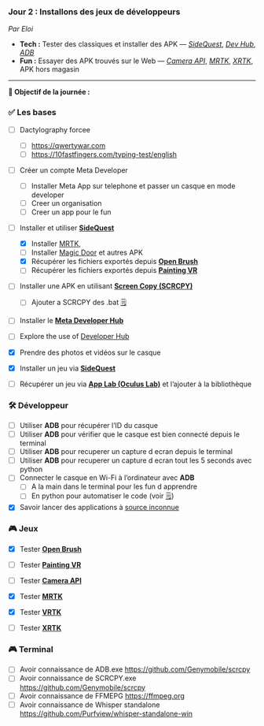 ### **Jour 2 : Installons des jeux de développeurs**

*Par Eloi*

* **Tech :** Tester des classiques et installer des APK — *[SideQuest](https://github.com/EloiStree/HelloQuest3/issues/87)*, *[Dev Hub](https://github.com/EloiStree/HelloQuest3/issues/146)*, *[ADB](https://github.com/EloiStree/HelloQuest3/issues/138)*
* **Fun :** Essayer des APK trouvés sur le Web — *[Camera API](https://github.com/EloiStree/HelloQuest3/issues/148)*, *[MRTK](https://github.com/EloiStree/HelloQuest3/issues/99)*, *[XRTK](https://github.com/EloiStree/HelloQuest3/issues/98)*, APK hors magasin

--------------

**🎯 Objectif de la journée :**

### ✅ Les bases

* [ ] Dactylography forcee
  * [ ] https://qwertywar.com
  * [ ]  https://10fastfingers.com/typing-test/english
* [ ] Créer un compte Meta Developer 
  * [ ] Installer Meta App sur telephone et passer un casque en mode developer
  * [ ] Creer un organisation
  * [ ] Creer un app pour le fun
* [ ] Installer et utiliser **[SideQuest](https://github.com/EloiStree/HelloQuest3/issues/150)**
  * [x] Installer [MRTK](https://github.com/EloiStree/HelloQuest3/issues/99),
  * [ ] Installer [Magic Door](https://github.com/EloiStree/HelloQuest3/issues/119) et autres APK
  * [x] Récupérer les fichiers exportés depuis **[Open Brush](https://github.com/EloiStree/HelloPaintingJam/issues/9)**
  * [ ] Récupérer les fichiers exportés depuis **[Painting VR](https://github.com/EloiStree/HelloPaintingJam/issues/8)**
* [ ] Installer une APK en utilisant **[Screen Copy (SCRCPY)](https://github.com/EloiStree/HelloQuest3/issues/137)**
  * [ ]  Ajouter a SCRCPY des .bat [🗒️](https://github.com/EloiStree/HelloQuest3/issues/195)
* [ ] Installer le **[Meta Developer Hub](https://github.com/EloiStree/HelloQuest3/issues/146)**
* [ ] Explore the use of [Developer Hub](https://github.com/EloiStree/HelloQuest3/issues/193) 
* [x] Prendre des photos et vidéos sur le casque
* [X] Installer un jeu via **[SideQuest](https://github.com/EloiStree/HelloQuest3/issues/87)**
* [ ] Récupérer un jeu via **[App Lab (Oculus Lab)](https://github.com/EloiStree/HelloQuest3/issues/140)** et l’ajouter à la bibliothèque



### 🛠️ Développeur

* [ ] Utiliser **ADB** pour récupérer l’ID du casque
* [ ] Utiliser **ADB** pour vérifier que le casque est bien connecté depuis le terminal
* [ ] Utiliser **ADB** pour recuperer un capture d ecran depuis le terminal
* [ ] Utiliser **ADB** pour recuperer un capture d ecran tout les 5 seconds avec python
* [ ] Connecter le casque en Wi-Fi à l’ordinateur avec **ADB**
  * [ ] A la main dans le terminal pour les fun d apprendre
  * [ ] En python pour automatiser le code (voir [🗒️](https://github.com/EloiStree/HelloQuest3/issues/195))
* [X] Savoir lancer des applications à [source inconnue](https://github.com/EloiStree/HelloQuest3/issues/149)

### 🎮 Jeux

* [X] Tester **[Open Brush](https://github.com/EloiStree/HelloPaintingJam/issues/9)**
* [ ] Tester **[Painting VR](https://github.com/EloiStree/HelloPaintingJam/issues/8)**
* [ ] Tester **[Camera API](https://github.com/EloiStree/HelloQuest3/issues/148)**
* [X] Tester **[MRTK](https://github.com/EloiStree/HelloQuest3/issues/99)**
* [X] Tester **[VRTK](https://github.com/EloiStree/HelloQuest3/issues/97)**
* [ ] Tester **[XRTK](https://github.com/EloiStree/HelloQuest3/issues/98)**


### 🎮 Terminal

* [ ] Avoir connaissance de ADB.exe  https://github.com/Genymobile/scrcpy
* [ ] Avoir connaissance de SCRCPY.exe  https://github.com/Genymobile/scrcpy
* [ ] Avoir connaissance de FFMEPG https://ffmpeg.org
* [ ] Avoir connaissance de Whisper standalone https://github.com/Purfview/whisper-standalone-win
